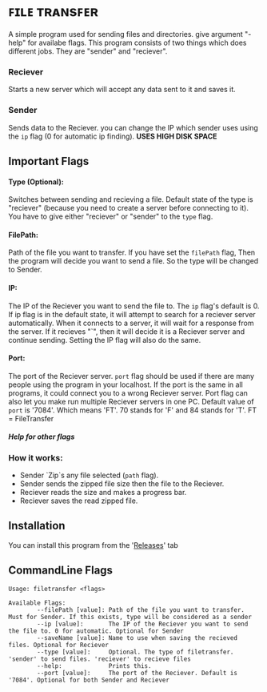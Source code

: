 # ꜰɪʟᴇ ᴛʀᴀɴsꜰᴇʀ

A simple program used for sending files and directories. give argument "-help" for availabe flags. This program consists of two things 
which does different jobs. They are "sender" and "reciever". 
### Reciever 
  Starts a new server which will accept any data sent to it and saves it. 
### Sender 
  Sends data to the Reciever. you can change the IP which sender uses using the ```ip``` flag (0 for automatic ip finding). 
**USES HIGH DISK SPACE**

## Important Flags
  #### Type (Optional):
  Switches between sending and recieving a file. Default state of the type is "reciever" 
  (because you need to create a server before connecting to it). You have to give either "reciever" or "sender" to the `type` flag. 
  #### FilePath:
  Path of the file you want to transfer. If you have set the `filePath` flag, Then the program will decide you want to send a file. So the type will be changed to Sender. 
  #### IP:
  The IP of the Reciever you want to send the file to. The `ip` flag's default is 0. If ip flag is in the default state, it will attempt to search for a reciever     server automatically.
  When it connects to a server, it will wait for a response from the server. If it recieves "\`", then it will decide it is a Reciever server and continue sending. Setting the IP flag will also do the same. 
  #### Port: 
  The port of the Reciever server. `port` flag should be used if there are many people using the program in your localhost. If the port is the same in all programs,
  it could connect you to a wrong Reciever server. Port flag can also let you make run multiple Reciever servers in one PC. 
  Default value of `port` is '7084'. Which means 'FT'. 70 stands for 'F' and 84 stands for 'T'. FT = FileTransfer
  ##### Help for other flags


### How it works:
* Sender \`Zip\`s any file selected (`path` flag).
* Sender sends the zipped file size then the file to the Reciever.
* Reciever reads the size and makes a progress bar.
* Reciever saves the read zipped file.

## Installation
  You can install this program from the '[Releases](https://github.com/GodKra/FileTransfer/releases/latest "Latest Release")' tab

## CommandLine Flags
```
Usage: filetransfer <flags>

Available Flags:
        --filePath [value]: Path of the file you want to transfer. Must for Sender. If this exists, type will be considered as a sender
        --ip [value]:       The IP of the Reciever you want to send the file to. 0 for automatic. Optional for Sender
        --saveName [value]: Name to use when saving the recieved files. Optional for Reciever
        --type [value]:     Optional. The type of filetransfer. 'sender' to send files. 'reciever' to recieve files
        --help:             Prints this.
        --port [value]:     The port of the Reciever. Default is '7084'. Optional for both Sender and Reciever
```
